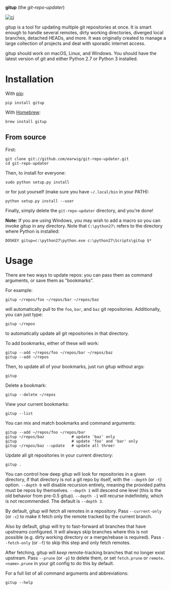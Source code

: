 __gitup__ (the _git-repo-updater_)

[![ci](https://github.com/earwig/git-repo-updater/actions/workflows/ci.yml/badge.svg)](https://github.com/earwig/git-repo-updater/actions/workflows/ci.yml)

gitup is a tool for updating multiple git repositories at once. It is smart
enough to handle several remotes, dirty working directories, diverged local
branches, detached HEADs, and more. It was originally created to manage a large
collection of projects and deal with sporadic internet access.

gitup should work on macOS, Linux, and Windows. You should have the latest
version of git and either Python 2.7 or Python 3 installed.

# Installation

With [pip](https://github.com/pypa/pip/):

    pip install gitup

With [Homebrew](http://brew.sh/):

    brew install gitup

## From source

First:

    git clone git://github.com/earwig/git-repo-updater.git
    cd git-repo-updater

Then, to install for everyone:

    sudo python setup.py install

or for just yourself (make sure you have `~/.local/bin` in your PATH):

    python setup.py install --user

Finally, simply delete the `git-repo-updater` directory, and you're done!

__Note:__ If you are using Windows, you may wish to add a macro so you can
invoke gitup in any directory. Note that `C:\python27\` refers to the
directory where Python is installed:

    DOSKEY gitup=c:\python27\python.exe c:\python27\Scripts\gitup $*

# Usage

There are two ways to update repos: you can pass them as command arguments,
or save them as "bookmarks".

For example:

    gitup ~/repos/foo ~/repos/bar ~/repos/baz

will automatically pull to the `foo`, `bar`, and `baz` git repositories.
Additionally, you can just type:

    gitup ~/repos

to automatically update all git repositories in that directory.

To add bookmarks, either of these will work:

    gitup --add ~/repos/foo ~/repos/bar ~/repos/baz
    gitup --add ~/repos

Then, to update all of your bookmarks, just run gitup without args:

    gitup

Delete a bookmark:

    gitup --delete ~/repos

View your current bookmarks:

    gitup --list

You can mix and match bookmarks and command arguments:

    gitup --add ~/repos/foo ~/repos/bar
    gitup ~/repos/baz            # update 'baz' only
    gitup                        # update 'foo' and 'bar' only
    gitup ~/repos/baz --update   # update all three!

Update all git repositories in your current directory:

    gitup .

You can control how deep gitup will look for repositories in a given directory,
if that directory is not a git repo by itself, with the `--depth` (or `-t`)
option. `--depth 0` will disable recursion entirely, meaning the provided paths
must be repos by themselves. `--depth 1` will descend one level (this is the
old behavior from pre-0.5 gitup). `--depth -1` will recurse indefinitely,
which is not recommended. The default is `--depth 3`.

By default, gitup will fetch all remotes in a repository. Pass `--current-only`
(or `-c`) to make it fetch only the remote tracked by the current branch.

Also by default, gitup will try to fast-forward all branches that have
upstreams configured. It will always skip branches where this is not possible
(e.g. dirty working directory or a merge/rebase is required). Pass
`--fetch-only` (or `-f`) to skip this step and only fetch remotes.

After fetching, gitup will _keep_ remote-tracking branches that no longer exist
upstream. Pass `--prune` (or `-p`) to delete them, or set `fetch.prune` or
`remote.<name>.prune` in your git config to do this by default.

For a full list of all command arguments and abbreviations:

    gitup --help

